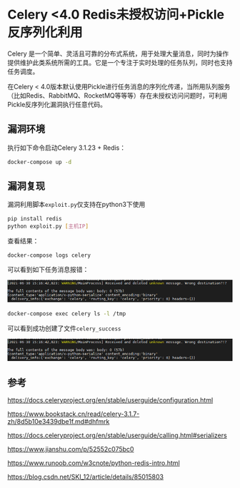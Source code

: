 # Celery <4.0 Redis未授权访问+Pickle反序列化利用

Celery 是一个简单、灵活且可靠的分布式系统，用于处理大量消息，同时为操作提供维护此类系统所需的工具。它是一个专注于实时处理的任务队列，同时也支持任务调度。

在Celery < 4.0版本默认使用Pickle进行任务消息的序列化传递，当所用队列服务（比如Redis、RabbitMQ、RocketMQ等等等）存在未授权访问问题时，可利用Pickle反序列化漏洞执行任意代码。

## 漏洞环境

执行如下命令启动Celery 3.1.23 + Redis：

```bash
docker-compose up -d
```

## 漏洞复现

漏洞利用脚本`exploit.py`仅支持在python3下使用

```bash
pip install redis
python exploit.py [主机IP]
```

查看结果：

```
docker-compose logs celery
```

可以看到如下任务消息报错：

![](a.png)

```bash
docker-compose exec celery ls -l /tmp
```

可以看到成功创建了文件`celery_success`

![](a.png)

## 参考

https://docs.celeryproject.org/en/stable/userguide/configuration.html

https://www.bookstack.cn/read/celery-3.1.7-zh/8d5b10e3439dbe1f.md#dhfmrk

https://docs.celeryproject.org/en/stable/userguide/calling.html#serializers

https://www.jianshu.com/p/52552c075bc0

https://www.runoob.com/w3cnote/python-redis-intro.html

https://blog.csdn.net/SKI_12/article/details/85015803
